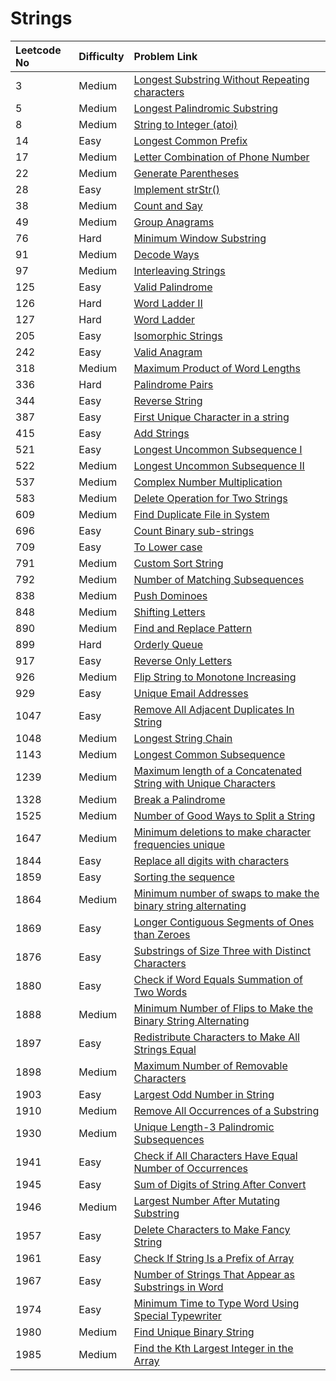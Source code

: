 # Strings



| Leetcode No | Difficulty | Problem Link |
| :--- | :--- | :--- |
| 3 | Medium | [Longest Substring Without Repeating characters](../difficulty-based-problem-index/leetcode-medium/leetcode-3-longest-substring-without-repeating-characters.md) |
| 5 | Medium | [Longest Palindromic Substring](../difficulty-based-problem-index/leetcode-medium/leetcode-5-longest-palindromic-substring.md) |
| 8 | Medium | [String to Integer \(atoi\)](../difficulty-based-problem-index/leetcode-medium/leetcode-8-string-to-integer-atoi.md) |
| 14 | Easy | [Longest Common Prefix](../difficulty-based-problem-index/leetcode-medium/leetcode-14-longest-common-prefix.md) |
| 17 | Medium | [Letter Combination of Phone Number](../difficulty-based-problem-index/leetcode-medium/leetcode-17-letter-combinations-of-a-phone-number.md) |
| 22 | Medium | [Generate Parentheses](../difficulty-based-problem-index/leetcode-medium/leetcode-22-generate-parentheses.md) |
| 28 | Easy | [Implement strStr\(\)](../difficulty-based-problem-index/leetcode-easy/leetcode-28-implement-strstr.md) |
| 38 | Medium | [Count and Say](../difficulty-based-problem-index/leetcode-medium/leetcode-38-count-and-say.md) |
| 49 | Medium | [Group Anagrams](../difficulty-based-problem-index/leetcode-medium/leetcode-49-group-anagrams.md) |
| 76 | Hard | [Minimum Window Substring](../difficulty-based-problem-index/leetcode-hard/leetcode-76-minimum-window-substring.md) |
| 91 | Medium | [Decode Ways](../difficulty-based-problem-index/leetcode-medium/leetcode-91-decode-ways.md) |
| 97 | Medium | [Interleaving Strings](../difficulty-based-problem-index/leetcode-medium/leetcode-97-interleaving-string.md) |
| 125 | Easy | [Valid Palindrome](../difficulty-based-problem-index/leetcode-easy/leetcode-125-valid-palindrome.md) |
| 126 | Hard | [Word Ladder II](../difficulty-based-problem-index/leetcode-hard/leetcode-126-word-ladder-ii.md) |
| 127 | Hard | [Word Ladder](../difficulty-based-problem-index/leetcode-hard/leetcode-127-word-ladder.md) |
| 205 | Easy | [Isomorphic Strings](../difficulty-based-problem-index/leetcode-easy/leetcode-205-isomorphic-strings.md) |
| 242 | Easy | [Valid Anagram](../difficulty-based-problem-index/leetcode-easy/leetcode-242-valid-anagram.md) |
| 318 | Medium | [Maximum Product of Word Lengths](../difficulty-based-problem-index/leetcode-medium/leetcode-318-maximum-product-of-word-lengths.md) |
| 336 | Hard | [Palindrome Pairs](../difficulty-based-problem-index/leetcode-hard/leetcode-336-palindrome-pairs.md) |
| 344 | Easy | [Reverse String](../difficulty-based-problem-index/leetcode-easy/leetcode-344-reverse-string.md) |
| 387 | Easy | [First Unique Character in a string](../difficulty-based-problem-index/leetcode-easy/leetcode-387-first-unique-character-in-a-string.md) |
| 415 | Easy | [Add Strings](../difficulty-based-problem-index/leetcode-easy/leetcode-415-add-strings.md) |
| 521 | Easy | [Longest Uncommon Subsequence I](../difficulty-based-problem-index/leetcode-easy/leetcode-521-longest-uncommon-subsequence-i.md) |
| 522 | Medium | [Longest Uncommon Subsequence II](../difficulty-based-problem-index/leetcode-medium/leetcode-522-longest-uncommon-subsequence-ii.md) |
| 537 | Medium | [Complex Number Multiplication](../difficulty-based-problem-index/leetcode-medium/leetcode-537-complex-number-multiplication.md) |
| 583 | Medium | [Delete Operation for Two Strings](../difficulty-based-problem-index/leetcode-medium/leetcode-583-delete-operation-for-two-strings.md) |
| 609 | Medium | [Find Duplicate File in System](../difficulty-based-problem-index/leetcode-medium/leetcode-609-find-duplicate-file-in-system.md) |
| 696 | Easy | [Count Binary sub-strings](../difficulty-based-problem-index/leetcode-easy/leetcode-696-count-binary-sub-strings.md) |
| 709 | Easy | [To Lower case](../difficulty-based-problem-index/leetcode-easy/leetcode-709-to-lower-case.md) |
| 791 | Medium | [Custom Sort String](../difficulty-based-problem-index/leetcode-medium/leetcode-791-custom-sort-string.md) |
| 792 | Medium | [Number of Matching Subsequences](../difficulty-based-problem-index/leetcode-medium/leetcode-792-number-of-matching-subsequences.md) |
| 838 | Medium | [Push Dominoes](../difficulty-based-problem-index/leetcode-medium/leetcode-838-push-dominoes.md) |
| 848 | Medium | [Shifting Letters](../difficulty-based-problem-index/leetcode-medium/leetcode-848-shifting-letters.md) |
| 890 | Medium | [Find and Replace Pattern](../difficulty-based-problem-index/leetcode-medium/leetcode-890-find-and-replace-pattern.md) |
| 899 | Hard | [Orderly Queue](../difficulty-based-problem-index/leetcode-hard/leetcode-899-orderly-queue.md) |
| 917 | Easy | [Reverse Only Letters](../difficulty-based-problem-index/leetcode-easy/leetcode-917-reverse-only-letters.md) |
| 926 | Medium | [Flip String to Monotone Increasing](../difficulty-based-problem-index/leetcode-medium/leetcode-926-flip-string-to-monotone-increasing.md) |
| 929 | Easy | [Unique Email Addresses](../difficulty-based-problem-index/leetcode-easy/leetcode-929-unique-email-addresses.md) |
| 1047 | Easy | [Remove All Adjacent Duplicates In String](../difficulty-based-problem-index/leetcode-easy/leetcode-1047-remove-all-adjacent-duplicates-in-string.md) |
| 1048 | Medium | [Longest String Chain](../difficulty-based-problem-index/leetcode-medium/leetcode-1048-longest-string-chain.md) |
| 1143 | Medium | [Longest Common Subsequence](../difficulty-based-problem-index/leetcode-medium/leetcode-1143-longest-common-subsequence.md) |
| 1239 | Medium | [Maximum length of a Concatenated String with Unique Characters](../difficulty-based-problem-index/leetcode-medium/leetcode-1239-maximum-length-of-a-concatenated-string-with-unique-characters.md) |
| 1328 | Medium | [Break a Palindrome](../difficulty-based-problem-index/leetcode-medium/leetcode-1328-break-a-palindrome.md) |
| 1525 | Medium | [Number of Good Ways to Split a String](../difficulty-based-problem-index/leetcode-medium/leetcode-1525-number-of-good-ways-to-split-a-string.md) |
| 1647 | Medium | [Minimum deletions to make character frequencies unique](../difficulty-based-problem-index/leetcode-medium/leetcode-1647-minimum-deletions-to-make-character-frequencies-unique.md) |
| 1844 | Easy | [Replace all digits with characters](../difficulty-based-problem-index/leetcode-easy/leetcode-1844-replace-all-digits-with-characters.md) |
| 1859 | Easy | [Sorting the sequence](../difficulty-based-problem-index/leetcode-easy/leetcode-1859-sorting-the-sentence.md) |
| 1864 | Medium | [Minimum number of swaps to make the binary string alternating](../difficulty-based-problem-index/leetcode-medium/leetcode-1864-minimum-number-of-swaps-to-make-the-binary-string-alternating.md) |
| 1869 | Easy | [Longer Contiguous Segments of Ones than Zeroes](../difficulty-based-problem-index/leetcode-hard/leetcode-1869-longer-contiguous-segments-of-ones-than-zeros.md) |
| 1876 | Easy | [Substrings of Size Three with Distinct Characters](../difficulty-based-problem-index/leetcode-easy/leetcode-1876-substrings-of-size-three-with-distinct-characters.md) |
| 1880 | Easy | [Check if Word Equals Summation of Two Words](../difficulty-based-problem-index/leetcode-easy/leetcode-1880-check-if-word-equals-summation-of-two-words.md) |
| 1888 | Medium | [Minimum Number of Flips to Make the Binary String Alternating](../difficulty-based-problem-index/leetcode-medium/leetcode-1888-minimum-number-of-flips-to-make-the-binary-string-alternating.md) |
| 1897 | Easy | [Redistribute Characters to Make All Strings Equal](../difficulty-based-problem-index/leetcode-easy/leetcode-1897-redistribute-characters-to-make-all-strings-equal.md) |
| 1898 | Medium | [Maximum Number of Removable Characters](../difficulty-based-problem-index/leetcode-medium/leetcode-1898-maximum-number-of-removable-characters.md) |
| 1903 | Easy | [Largest Odd Number in String](../difficulty-based-problem-index/leetcode-easy/leetcode-1903-largest-odd-number-in-string.md) |
| 1910 | Medium | [Remove All Occurrences of a Substring](../difficulty-based-problem-index/leetcode-medium/leetcode-1910-remove-all-occurrences-of-a-substring.md) |
| 1930 | Medium | [Unique Length-3 Palindromic Subsequences](../difficulty-based-problem-index/leetcode-medium/leetcode-1930-unique-length-3-palindromic-subsequences.md) |
| 1941 | Easy | [Check if All Characters Have Equal Number of Occurrences](../difficulty-based-problem-index/leetcode-easy/leetcode-1941-check-if-all-characters-have-equal-number-of-occurrences.md) |
| 1945 | Easy | [Sum of Digits of String After Convert](../difficulty-based-problem-index/leetcode-easy/leetcode-1945-sum-of-digits-of-string-after-convert.md) |
| 1946 | Medium | [Largest Number After Mutating Substring](../difficulty-based-problem-index/leetcode-medium/leetcode-1946-largest-number-after-mutating-substring.md) |
| 1957 | Easy | [Delete Characters to Make Fancy String](../difficulty-based-problem-index/leetcode-easy/leetcode-1957-delete-characters-to-make-fancy-string.md) |
| 1961 | Easy | [Check If String Is a Prefix of Array](../difficulty-based-problem-index/leetcode-easy/leetcode-1961-check-if-string-is-a-prefix-of-array.md) |
| 1967 | Easy | [Number of Strings That Appear as Substrings in Word](../difficulty-based-problem-index/leetcode-easy/leetcode-1967-number-of-strings-that-appear-as-substrings-in-word.md) |
| 1974 | Easy | [Minimum Time to Type Word Using Special Typewriter](../difficulty-based-problem-index/leetcode-easy/leetcode-1974-minimum-time-to-type-word-using-special-typewriter.md) |
| 1980 | Medium | [Find Unique Binary String](../difficulty-based-problem-index/leetcode-medium/leetcode-1980-find-unique-binary-string.md) |
| 1985 | Medium | [Find the Kth Largest Integer in the Array](../difficulty-based-problem-index/leetcode-medium/leetcode-1985-find-the-kth-largest-integer-in-the-array.md) |

